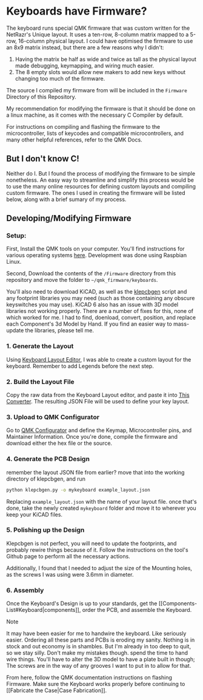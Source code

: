 
# Keyboards have Firmware?
The keyboard runs special QMK firmware that was custom written for the NetRazr's Unique layout. It uses a ten-row, 8-column matrix mapped to a 5-row, 16-column physical layout. I could have optimised the firmware to use an 8x9 matrix instead, but there are a few reasons why I didn't:

1. Having the matrix be half as wide and twice as tall as the physical layout made debugging, keymapping, and wiring much easier.
2. The 8 empty slots would allow new makers to add new keys without changing too much of the firmware.

The source I compiled my firmware from will be included in the `Firmware` Directory of this Repository.

My recommendation for modifying the firmware is that it should be done on a linux machine, as it comes with the necessary C Compiler by default. 

For instructions on compiling and flashing the firmware to the microcontroller, lists of keycodes and compatible microcontrollers, and many other helpful references, refer to the QMK Docs.

## But I don't know C!
Neither do I. But I found the process of modifying the firmware to be simple nonetheless. 
An easy way to streamline and simplify this process would be to use the many online resources for defining custom layouts and compiling custom firmware. The ones I used in creating the firmware will be listed below, along with a brief sumary of my process.

## Developing/Modifying Firmware
### Setup:
First, Install the QMK tools on your computer. You'll find instructions for various operating systems [here](https://docs.qmk.fm/#/newbs_getting_started). Development was done using Raspbian Linux.

Second, Download the contents of the `/Firmware` directory from this repository and move the folder to `~/qmk_firmware/keyboards`.

You'll also need to download KiCAD, as well as the [klepcbgen](https://github.com/jeroen94704/klepcbgen) script and any footprint libraries you may need (such as those containing any obscure keyswitches you may use). KiCAD 6 also has an issue with 3D model libraries not working properly. There are a number of fixes for this, none of which worked for me. I had to find, doenload, convert, position, and replace each Component's 3d Model by Hand. If you find an easier way to mass-update the libraries, please tell me.
### 1. Generate the Layout
Using [Keyboard Layout Editor](http://www.keyboard-layout-editor.com/), I was able to create a custom layout for the keyboard. Remember to add Legends before the next step.
### 2. Build the Layout File
Copy the raw data from the Keyboard Layout editor, and paste it into [This Converter](https://qmk.fm/converter/). The resulting JSON File will be used to define your key layout.

### 3. Upload to QMK Configurator
Go to [QMK Configurator](https://config.qmk.fm/#/checkerboards/quark_squared/LAYOUT_4_2x225u) and define the Keymap, Microcontroller pins, and Maintainer Information. Once you're done, compile the firmware and download either the hex file or the source.

### 4. Generate the PCB Design
remember the layout JSON file from earlier? move that into the working directory of klepcbgen, and run

```bash
python klepcbgen.py -o mykeyboard example_layout.json
```
Replacing `example_layout.json` with the name of your layout file. once that's done, take the newly created `mykeyboard` folder and move it to wherever you keep your KiCAD files.

### 5. Polishing up the Design
Klepcbgen is not perfect, you will need to update the footprints, and probably rewire things because of it. Follow the instructions on the tool's Github page to perform all the necessary actions.

Additionally, I found that I needed to adjust the size of the Mounting holes, as the screws I was using were 3.6mm in diameter.

### 6. Assembly
Once the Keyboard's Design is up to your standards, get the [[Components-List#Keyboard|components]], order the PCB, and assemble the Keyboard.

>[!NOTE]
>It may have been easier for me to handwire the keyboard. Like seriously easier. Ordering all these parts and PCBs is eroding my sanity. Nothing is in stock and out economy is in shambles. But I'm already in too deep to quit, so we stay silly.
>Don't make my mistakes though. spend the time to hand wire things. You'll have to alter the 3D model to have a plate built in though; The screws are in the way of any grooves I want to put in to allow for that.

From here, follow the QMK documentation instructions on flashing Firmware. Make sure the Keyboard works properly before continuing to [[Fabricate the Case|Case Fabrication]].